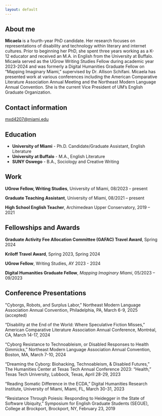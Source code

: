 ```yaml
---
layout: default
---
```


## About me

**Micaela** is a fourth-year PhD candidate. Her research focuses on representations of disability and technology within literary and internet cultures. Prior to beginning her PhD, she spent three years working as a K-12 educator and received an M.A. in English from the University at Buffalo. Micaela served as the UGrow Writing Studies Fellow during academic year 2023-2024 and was formerly a Digital Humanities Graduate Fellow on “Mapping Imaginary Miami,” supervised by Dr. Allison Schifani. Micaela has presented work at various conferences including the American Comparative Literature Association Annual Meeting and the Northeast Modern Language Annual Convention. She is the current Vice President of UM’s English Graduate Organization.

## Contact information
mxd4207@miami.edu

## Education
- **University of Miami** - Ph.D. Candidate/Graduate Assistant, English Literature
- **University at Buffalo** - M.A., English Literature
- **SUNY Oswego** - B.A., Sociology and Creative Writing

## Work
**UGrow Fellow, Writing Studies**, University of Miami, 08/2023 – present

**Graduate Teaching Assistant**, University of Miami, 08/2021 – present 

**High School English Teacher**, Archimedean Upper Conservatory, 2019 – 2021

## Fellowships and Awards
**Graduate Activity Fee Allocation Committee (GAFAC) Travel Award**, Spring 2024

**Kriloff Travel Award**, Spring 2023, Spring 2024

**UGrow Fellow**, Writing Studies, AY 2023 - 2024

**Digital Humanities Graduate Fellow**, *Mapping Imaginary Miami*, 05/2023 – 09/2023

## Conference Presentations 
"Cyborgs, Robots, and Surplus Labor," Northeast Modern Language Association Annual Convention, Philadelphia, PA, March 6-9, 2025 (accepted)

“Disability at the End of the World: Where Speculative Fiction Misses,” American Comparative Literature Association Annual Conference, Montréal, CA, March 14-17, 2024

“Cyborg Resistance to Technoableism, or Disabled Responses to Health Gimmicks,” Northeast Modern Language Association Annual Convention, Boston, MA, March 7-10, 2024

“Dreaming the Cyborg: Biohacking, Technoableism, & Disabled Futures,” The Humanities Center at Texas Tech Annual Conference 2023: “Health,” Texas Tech University, Lubbock, Texas, April 28-29, 2023

“Reading Somatic Difference in the ECDA,” Digital Humanities Research Institute, University of Miami, Miami, FL, March 30-31, 2023

“Resistance Through Poiesis: Responding to Heidegger in the State of Software Ubiquity,” Symposium for English Graduate Students (SEGUE), College at Brockport, Brockport, NY, February 23, 2019



